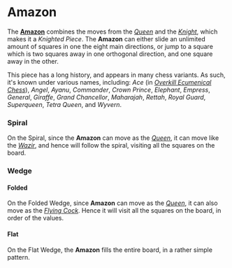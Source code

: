 # Amazon

The [**Amazon**](#wiki:Amazon_(chess)) combines the moves from the
[*Queen*](queen.html) and the
[*Knight*](knight.html), which makes it a *Knighted Piece*. The
**Amazon** can either slide an unlimited amount of squares in one
the eight main directions, or jump to a square which is two squares
away in one orthogonal direction, and one square away in the other.

This piece has a long history, and appears in many chess variants. As such,
it's known under various names, including:
*Ace* (in [*Overkill Ecumenical
Chess*](#chess-v:rules/overkill-ecumenical-chess)),
*Angel*, *Ayanu*, *Commander*, *Crown Prince*, *Elephant*, *Empress*,
*General*, *Giraffe*, *Grand Chancellor*, *Maharajah*, *Rettah*,
*Royal Guard*, *Superqueen*, *Tetra Queen*, and *Wyvern*.

### Spiral

On the Spiral, since the **Amazon** can move as the [*Queen*](queen.html),
it can move like the [*Wazir*](wazir.html), and hence will follow the spiral,
visiting all the squares on the board. 

### Wedge

#### Folded

On the Folded Wedge, since **Amazon** can move as the [*Queen*](queen.html),
it can also move as the [*Flying Cock*](flying_cock.html). Hence
it will visit all the squares on the board, in order of the values.

#### Flat

On the Flat Wedge, the **Amazon** fills the entire board, in a 
rather simple pattern.

<div class = 'trapped' data-piece = 'amazon'></div>
<div class = 'boxset'  data-sets  = 'overkill_ecumenical_chess'></div>
